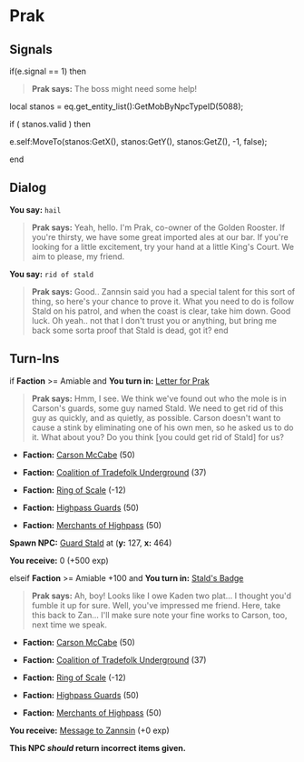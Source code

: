 # Prak
## Signals

if(e.signal == 1) then


>**Prak says:** The boss might need some help!


local stanos = eq.get_entity_list():GetMobByNpcTypeID(5088); 


if ( stanos.valid ) then



e.self:MoveTo(stanos:GetX(), stanos:GetY(), stanos:GetZ(), -1, false);

end

## Dialog

**You say:** `hail`



>**Prak says:** Yeah, hello. I'm Prak, co-owner of the Golden Rooster. If you're thirsty, we have some great imported ales at our bar. If you're looking for a little excitement, try your hand at a little King's Court. We aim to please, my friend.

**You say:** `rid of stald`



>**Prak says:** Good.. Zannsin said you had a special talent for this sort of thing, so here's your chance to prove it. What you need to do is follow Stald on his patrol, and when the coast is clear, take him down. Good luck. Oh yeah.. not that I don't trust you or anything, but bring me back some sorta proof that Stald is dead, got it?
end

## Turn-Ins




if **Faction** >= Amiable and  **You turn in:** [Letter for Prak](/item/18795)


>**Prak says:** Hmm, I see. We think we've found out who the mole is in Carson's guards, some guy named Stald. We need to get rid of this guy as quickly, and as quietly, as possible. Carson doesn't want to cause a stink by eliminating one of his own men, so he asked us to do it. What about you? Do you think [you could get rid of Stald] for us?


* __Faction:__ [Carson McCabe](/faction/329) (50)


* __Faction:__ [Coalition of Tradefolk Underground](/faction/336) (37)


* __Faction:__ [Ring of Scale](/faction/304) (-12)


* __Faction:__ [Highpass Guards](/faction/332) (50)


* __Faction:__ [Merchants of Highpass](/faction/331) (50)


**Spawn NPC:**  [Guard Stald](/npc/5119) at (**y:** 127, **x:** 464)


 **You receive:** 0 (+500 exp)

elseif **Faction** >= Amiable +100 and  **You turn in:** [Stald's Badge](/item/13793)


>**Prak says:** Ah, boy! Looks like I owe Kaden two plat... I thought you'd fumble it up for sure. Well, you've impressed me friend. Here, take this back to Zan... I'll make sure note your fine works to Carson, too, next time we speak.


* __Faction:__ [Carson McCabe](/faction/329) (50)


* __Faction:__ [Coalition of Tradefolk Underground](/faction/336) (37)


* __Faction:__ [Ring of Scale](/faction/304) (-12)


* __Faction:__ [Highpass Guards](/faction/332) (50)


* __Faction:__ [Merchants of Highpass](/faction/331) (50)


 **You receive:**  [Message to Zannsin](/item/18028) (+0 exp)

**This NPC *should* return incorrect items given.**
